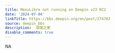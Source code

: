 ```yaml
---
title: MenuLibre not running on Deepin v23 RC2
date: '2024-07-04'
linkTitle: https://bbs.deepin.org/en/post/274702
source: deepin_bbs
description:  深度之家 
disable_comments: true
---
```

NA
